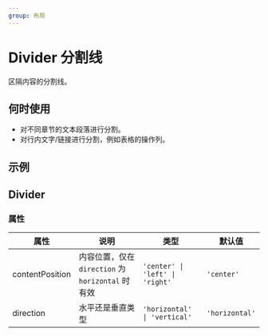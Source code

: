 ```yaml
---
group: 布局
---
```





# Divider 分割线

区隔内容的分割线。

## 何时使用

- 对不同章节的文本段落进行分割。
- 对行内文字/链接进行分割，例如表格的操作列。

## 示例

<code src="./demos/demo1.tsx"></code>

## Divider

### 属性

| 属性 | 说明 | 类型 | 默认值 |
| --- | --- | --- | --- |
| contentPosition | 内容位置，仅在 `direction` 为 `horizontal` 时有效 | `'center' \| 'left' \| 'right'` | `'center'` |
| direction | 水平还是垂直类型 | `'horizontal' \| 'vertical'` | `'horizontal'` |
